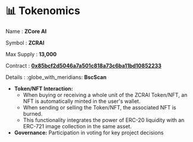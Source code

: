 # 📊 Tokenomics

Name : **ZCore AI**

Symbol : **ZCRAI**

Max Supply : **13,000**

Contract : [**0x85bcf2d5046a7a501c818a73c6ba11bd10852233**](https://bscscan.com/token/0x85bcf2d5046a7a501c818a73c6ba11bd10852233)

Details : :globe\_with\_meridians: **BscScan**

* **Token/NFT Interaction:**
  * When buying or receiving a whole unit of the ZCRAI Token/NFT, an NFT is automatically minted in the user's wallet.
  * When sending or selling the Token/NFT, the associated NFT is burned.
  * This functionality integrates the power of ERC-20 liquidity with an ERC-721 image collection in the same asset.
* **Governance:** Participation in voting for key project decisions

